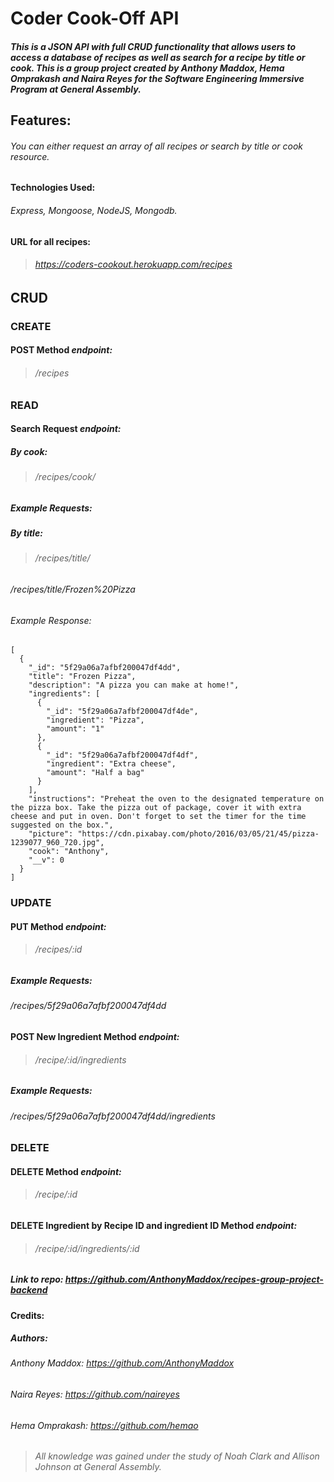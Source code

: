 # **Coder Cook-Off API**

##### This is a JSON API with full CRUD functionality that allows users to access a database of recipes as well as search for a recipe by title or cook. This is a group project created by Anthony Maddox, Hema Omprakash and Naira Reyes for the Software Engineering Immersive Program at General Assembly.

## Features:

###### You can either request an array of all recipes or search by title or cook resource.

#### Technologies Used:

###### Express, Mongoose, NodeJS, Mongodb.

#### URL for all recipes:

> ###### https://coders-cookout.herokuapp.com/recipes

## CRUD

### CREATE

#### POST Method _endpoint:_

> ###### /recipes

### READ

#### Search Request _endpoint:_

##### By cook:

> ###### /recipes/cook/

##### Example Requests:

##### By title:

> ###### /recipes/title/

###### /recipes/title/Frozen%20Pizza

###### Example Response:

```
[
  {
    "_id": "5f29a06a7afbf200047df4dd",
    "title": "Frozen Pizza",
    "description": "A pizza you can make at home!",
    "ingredients": [
      {
        "_id": "5f29a06a7afbf200047df4de",
        "ingredient": "Pizza",
        "amount": "1"
      },
      {
        "_id": "5f29a06a7afbf200047df4df",
        "ingredient": "Extra cheese",
        "amount": "Half a bag"
      }
    ],
    "instructions": "Preheat the oven to the designated temperature on the pizza box. Take the pizza out of package, cover it with extra cheese and put in oven. Don't forget to set the timer for the time suggested on the box.",
    "picture": "https://cdn.pixabay.com/photo/2016/03/05/21/45/pizza-1239077_960_720.jpg",
    "cook": "Anthony",
    "__v": 0
  }
]

```

### UPDATE

#### PUT Method _endpoint:_

> ###### /recipes/:id

##### Example Requests:

###### /recipes/5f29a06a7afbf200047df4dd

#### POST New Ingredient Method _endpoint:_

> ###### /recipe/:id/ingredients

##### Example Requests:

###### /recipes/5f29a06a7afbf200047df4dd/ingredients

### DELETE

#### DELETE Method _endpoint:_

> ###### /recipe/:id

#### DELETE Ingredient by Recipe ID and ingredient ID Method _endpoint:_

> ###### /recipe/:id/ingredients/:id

##### Link to repo: _https://github.com/AnthonyMaddox/recipes-group-project-backend_

#### Credits:

##### Authors:

###### Anthony Maddox: https://github.com/AnthonyMaddox

###### Naira Reyes: https://github.com/naireyes

###### Hema Omprakash: https://github.com/hemao

> ###### All knowledge was gained under the study of Noah Clark and Allison Johnson at General Assembly.
